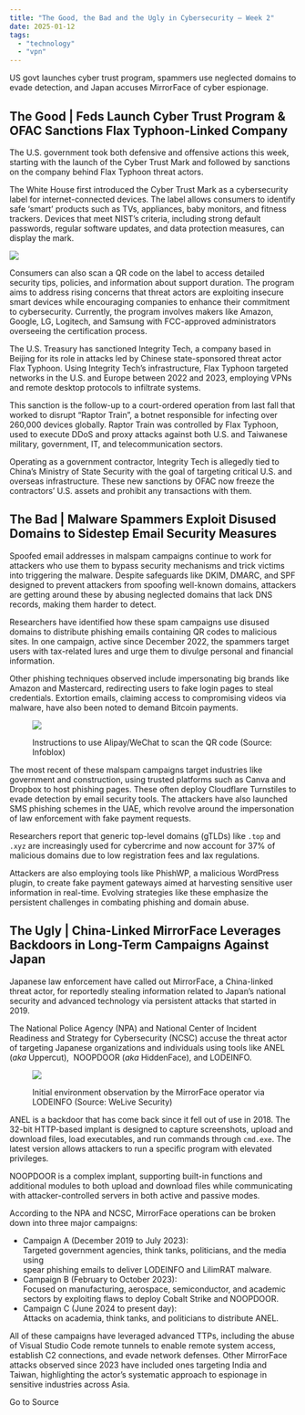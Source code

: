 ```yaml
---
title: "The Good, the Bad and the Ugly in Cybersecurity – Week 2"
date: 2025-01-12
tags: 
  - "technology"
  - "vpn"
---
```


US govt launches cyber trust program, spammers use neglected domains to evade detection, and Japan accuses MirrorFace of cyber espionage.

## The Good | Feds Launch Cyber Trust Program & OFAC Sanctions Flax Typhoon-Linked Company

The U.S. government took both defensive and offensive actions this week, starting with the launch of the Cyber Trust Mark and followed by sanctions on the company behind Flax Typhoon threat actors.

The White House first introduced the Cyber Trust Mark as a cybersecurity label for internet-connected devices. The label allows consumers to identify safe ‘smart’ products such as TVs, appliances, baby monitors, and fitness trackers. Devices that meet NIST’s criteria, including strong default passwords, regular software updates, and data protection measures, can display the mark.

![](https://www.sentinelone.com/wp-content/uploads/2025/01/cyber_trust_mark.jpg)

Consumers can also scan a QR code on the label to access detailed security tips, policies, and information about support duration. The program aims to address rising concerns that threat actors are exploiting insecure smart devices while encouraging companies to enhance their commitment to cybersecurity. Currently, the program involves makers like Amazon, Google, LG, Logitech, and Samsung with FCC-approved administrators overseeing the certification process.

The U.S. Treasury has sanctioned Integrity Tech, a company based in Beijing for its role in attacks led by Chinese state-sponsored threat actor Flax Typhoon. Using Integrity Tech’s infrastructure, Flax Typhoon targeted networks in the U.S. and Europe between 2022 and 2023, employing VPNs and remote desktop protocols to infiltrate systems.

This sanction is the follow-up to a court-ordered operation from last fall that worked to disrupt “Raptor Train”, a botnet responsible for infecting over 260,000 devices globally. Raptor Train was controlled by Flax Typhoon, used to execute DDoS and proxy attacks against both U.S. and Taiwanese military, government, IT, and telecommunication sectors.

Operating as a government contractor, Integrity Tech is allegedly tied to China’s Ministry of State Security with the goal of targeting critical U.S. and overseas infrastructure. These new sanctions by OFAC now freeze the contractors’ U.S. assets and prohibit any transactions with them.

## The Bad | Malware Spammers Exploit Disused Domains to Sidestep Email Security Measures

Spoofed email addresses in malspam campaigns continue to work for attackers who use them to bypass security mechanisms and trick victims into triggering the malware. Despite safeguards like DKIM, DMARC, and SPF designed to prevent attackers from spoofing well-known domains, attackers are getting around these by abusing neglected domains that lack DNS records, making them harder to detect.

Researchers have identified how these spam campaigns use disused domains to distribute phishing emails containing QR codes to malicious sites. In one campaign, active since December 2022, the spammers target users with tax-related lures and urge them to divulge personal and financial information.

Other phishing techniques observed include impersonating big brands like Amazon and Mastercard, redirecting users to fake login pages to steal credentials. Extortion emails, claiming access to compromising videos via malware, have also been noted to demand Bitcoin payments.

<figure>

![](https://www.sentinelone.com/wp-content/uploads/2025/01/phishing_emails_QRcodes.jpg)

<figcaption>

Instructions to use Alipay/WeChat to scan the QR code (Source: Infoblox)

</figcaption>

</figure>

The most recent of these malspam campaigns target industries like government and construction, using trusted platforms such as Canva and Dropbox to host phishing pages. These often deploy Cloudflare Turnstiles to evade detection by email security tools. The attackers have also launched SMS phishing schemes in the UAE, which revolve around the impersonation of law enforcement with fake payment requests.

Researchers report that generic top-level domains (gTLDs) like `.top` and `.xyz` are increasingly used for cybercrime and now account for 37% of malicious domains due to low registration fees and lax regulations.

Attackers are also employing tools like PhishWP, a malicious WordPress plugin, to create fake payment gateways aimed at harvesting sensitive user information in real-time. Evolving strategies like these emphasize the persistent challenges in combating phishing and domain abuse.

## The Ugly | China-Linked MirrorFace Leverages Backdoors in Long-Term Campaigns Against Japan

Japanese law enforcement have called out MirrorFace, a China-linked threat actor, for reportedly stealing information related to Japan’s national security and advanced technology via persistent attacks that started in 2019.

The National Police Agency (NPA) and National Center of Incident Readiness and Strategy for Cybersecurity (NCSC) accuse the threat actor of targeting Japanese organizations and individuals using tools like ANEL (_aka_ Uppercut),  NOOPDOOR (_aka_ HiddenFace), and LODEINFO.

<figure>

![](https://www.sentinelone.com/wp-content/uploads/2025/01/MirrorFace_operator_via_LODEINFO.jpg)

<figcaption>

Initial environment observation by the MirrorFace operator via LODEINFO (Source: WeLive Security)

</figcaption>

</figure>

ANEL is a backdoor that has come back since it fell out of use in 2018. The 32-bit HTTP-based implant is designed to capture screenshots, upload and download files, load executables, and run commands through `cmd.exe`. The latest version allows attackers to run a specific program with elevated privileges.

NOOPDOOR is a complex implant, supporting built-in functions and additional modules to both upload and download files while communicating with attacker-controlled servers in both active and passive modes.

According to the NPA and NCSC, MirrorFace operations can be broken down into three major campaigns:

- Campaign A (December 2019 to July 2023):  
    Targeted government agencies, think tanks, politicians, and the media using  
    spear phishing emails to deliver LODEINFO and LilimRAT malware.
- Campaign B (February to October 2023):  
    Focused on manufacturing, aerospace, semiconductor, and academic sectors by exploiting flaws to deploy Cobalt Strike and NOOPDOOR.
- Campaign C (June 2024 to present day):  
    Attacks on academia, think tanks, and politicians to distribute ANEL.

All of these campaigns have leveraged advanced TTPs, including the abuse of Visual Studio Code remote tunnels to enable remote system access, establish C2 connections, and evade network defenses. Other MirrorFace attacks observed since 2023 have included ones targeting India and Taiwan, highlighting the actor’s systematic approach to espionage in sensitive industries across Asia.

Go to Source
